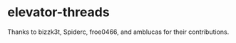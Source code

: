 elevator-threads
================

Thanks to bizzk3t, Spiderc, froe0466, and amblucas for their contributions. 
